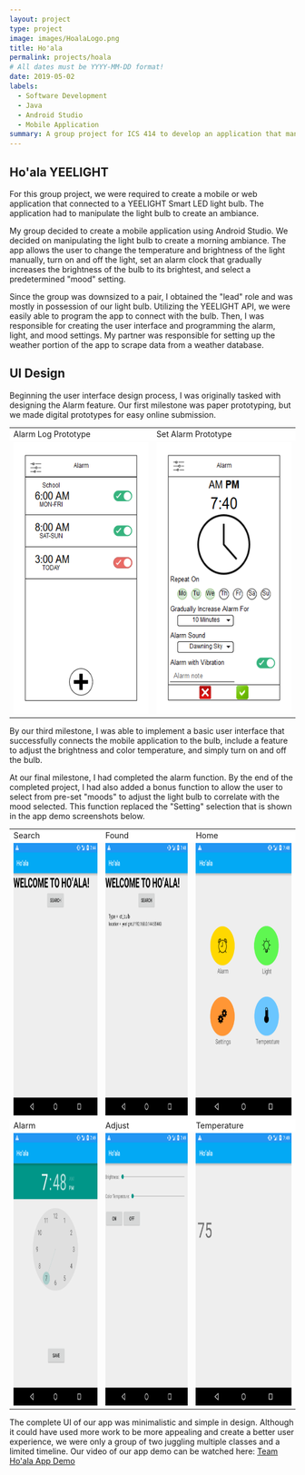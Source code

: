 ```yaml
---
layout: project
type: project
image: images/HoalaLogo.png
title: Ho'ala
permalink: projects/hoala
# All dates must be YYYY-MM-DD format!
date: 2019-05-02
labels:
  - Software Development
  - Java
  - Android Studio
  - Mobile Application
summary: A group project for ICS 414 to develop an application that manipulates a YEELIGHT Smart LED WiFi light bulb.
---
```


## Ho'ala YEELIGHT
For this group project, we were required to create a mobile or web application that connected to a YEELIGHT Smart LED light bulb. The application had to manipulate the light bulb to create an ambiance.

My group decided to create a mobile application using Android Studio. We decided on manipulating the light bulb to create a morning ambiance. The app allows the user to change the temperature and brightness of the light manually, turn on and off the light, set an alarm clock that gradually increases the brightness of the bulb to its brightest, and select a predetermined "mood" setting.

Since the group was downsized to a pair, I obtained the "lead" role and was mostly in possession of our light bulb. Utilizing the YEELIGHT API, we were easily able to program the app to connect with the bulb. Then, I was responsible for creating the user interface and programming the alarm, light, and mood settings. My partner was responsible for setting up the weather portion of the app to scrape data from a weather database.

## UI Design
Beginning the user interface design process, I was originally tasked with designing the Alarm feature. Our first milestone was paper prototyping, but we made digital prototypes for easy online submission.

<table style="margin-left:auto;margin-right:auto">
  <tr style="background-color:white">
    <td>Alarm Log Prototype</td>
    <td>Set Alarm Prototype</td>
  </tr>
  <tr>
    <td><img src="../images/PaperPrototypeAlarmLog.png" width=270 height=480></td>
    <td><img src="../images/PaperPrototypeSetAlarm2.png" width=270 height=480></td>
  </tr>
 </table>

By our third milestone, I was able to implement a basic user interface that successfully connects the mobile application to the bulb, include a feature to adjust the brightness and color temperature, and simply turn on and off the bulb.

At our final milestone, I had completed the alarm function. By the end of the completed project, I had also added a bonus function to allow the user to select from pre-set "moods" to adjust the light bulb to correlate with the mood selected. This function replaced the "Setting" selection that is shown in the app demo screenshots below.

<table style="margin-left:auto;margin-right:auto">
  <tr style="background-color:white">
    <td>Search</td>
    <td>Found</td>
    <td>Home</td>
  </tr>
  <tr>
    <td><img src="../images/HoalaSearch.png" width=270 height=480></td>
    <td><img src="../images/HoalaFound.png" width=270 height=480></td>
    <td><img src="../images/HoalaHome.png" width=270 height=480></td>
  </tr>
  <tr style="background-color:white">
    <td>Alarm</td>
    <td>Adjust</td>
    <td>Temperature</td>
  </tr>
  <tr>
    <td><img src="../images/HoalaAlarm.png" width=270 height=480></td>
    <td><img src="../images/HoalaChange.png" width=270 height=480></td>
    <td><img src="../images/HoalaTemp.png" width=270 height=480></td>
  </tr>
 </table>

The complete UI of our app was minimalistic and simple in design. Although it could have used more work to be more appealing and create a better user experience, we were only a group of two juggling multiple classes and a limited timeline. Our video of our app demo can be watched here: <a href="https://youtu.be/Kjq8xNxlP4o">Team Ho'ala App Demo</a>
